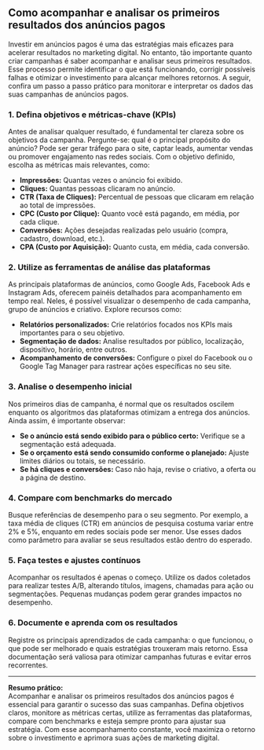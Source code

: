 
## Como acompanhar e analisar os primeiros resultados dos anúncios pagos

Investir em anúncios pagos é uma das estratégias mais eficazes para acelerar resultados no marketing digital. No entanto, tão importante quanto criar campanhas é saber acompanhar e analisar seus primeiros resultados. Esse processo permite identificar o que está funcionando, corrigir possíveis falhas e otimizar o investimento para alcançar melhores retornos. A seguir, confira um passo a passo prático para monitorar e interpretar os dados das suas campanhas de anúncios pagos.

### 1. Defina objetivos e métricas-chave (KPIs)

Antes de analisar qualquer resultado, é fundamental ter clareza sobre os objetivos da campanha. Pergunte-se: qual é o principal propósito do anúncio? Pode ser gerar tráfego para o site, captar leads, aumentar vendas ou promover engajamento nas redes sociais. Com o objetivo definido, escolha as métricas mais relevantes, como:

- **Impressões:** Quantas vezes o anúncio foi exibido.
- **Cliques:** Quantas pessoas clicaram no anúncio.
- **CTR (Taxa de Cliques):** Percentual de pessoas que clicaram em relação ao total de impressões.
- **CPC (Custo por Clique):** Quanto você está pagando, em média, por cada clique.
- **Conversões:** Ações desejadas realizadas pelo usuário (compra, cadastro, download, etc.).
- **CPA (Custo por Aquisição):** Quanto custa, em média, cada conversão.

### 2. Utilize as ferramentas de análise das plataformas

As principais plataformas de anúncios, como Google Ads, Facebook Ads e Instagram Ads, oferecem painéis detalhados para acompanhamento em tempo real. Neles, é possível visualizar o desempenho de cada campanha, grupo de anúncios e criativo. Explore recursos como:

- **Relatórios personalizados:** Crie relatórios focados nos KPIs mais importantes para o seu objetivo.
- **Segmentação de dados:** Analise resultados por público, localização, dispositivo, horário, entre outros.
- **Acompanhamento de conversões:** Configure o pixel do Facebook ou o Google Tag Manager para rastrear ações específicas no seu site.

### 3. Analise o desempenho inicial

Nos primeiros dias de campanha, é normal que os resultados oscilem enquanto os algoritmos das plataformas otimizam a entrega dos anúncios. Ainda assim, é importante observar:

- **Se o anúncio está sendo exibido para o público certo:** Verifique se a segmentação está adequada.
- **Se o orçamento está sendo consumido conforme o planejado:** Ajuste limites diários ou totais, se necessário.
- **Se há cliques e conversões:** Caso não haja, revise o criativo, a oferta ou a página de destino.

### 4. Compare com benchmarks do mercado

Busque referências de desempenho para o seu segmento. Por exemplo, a taxa média de cliques (CTR) em anúncios de pesquisa costuma variar entre 2% e 5%, enquanto em redes sociais pode ser menor. Use esses dados como parâmetro para avaliar se seus resultados estão dentro do esperado.

### 5. Faça testes e ajustes contínuos

Acompanhar os resultados é apenas o começo. Utilize os dados coletados para realizar testes A/B, alterando títulos, imagens, chamadas para ação ou segmentações. Pequenas mudanças podem gerar grandes impactos no desempenho.

### 6. Documente e aprenda com os resultados

Registre os principais aprendizados de cada campanha: o que funcionou, o que pode ser melhorado e quais estratégias trouxeram mais retorno. Essa documentação será valiosa para otimizar campanhas futuras e evitar erros recorrentes.

---

**Resumo prático:**  
Acompanhar e analisar os primeiros resultados dos anúncios pagos é essencial para garantir o sucesso das suas campanhas. Defina objetivos claros, monitore as métricas certas, utilize as ferramentas das plataformas, compare com benchmarks e esteja sempre pronto para ajustar sua estratégia. Com esse acompanhamento constante, você maximiza o retorno sobre o investimento e aprimora suas ações de marketing digital.
```
